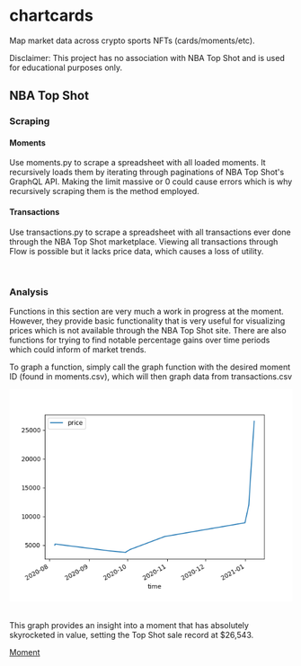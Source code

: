 # chartcards
Map market data across crypto sports NFTs (cards/moments/etc).

Disclaimer: This project has no association with NBA Top Shot and is used for educational purposes only.

## NBA Top Shot

### Scraping

#### Moments
Use moments.py to scrape a spreadsheet with all loaded moments. It recursively loads them by iterating through paginations of NBA Top Shot's GraphQL API. Making the limit massive or 0 could cause errors which is why recursively scraping them is the method employed.

#### Transactions 
Use transactions.py to scrape a spreadsheet with all transactions ever done through the NBA Top Shot marketplace. Viewing all transactions through Flow is possible but it lacks price data, which causes a loss of utility.   

<br />

### Analysis

Functions in this section are very much a work in progress at the moment. However, they provide basic functionality that is very useful for visualizing prices which is not available through the NBA Top Shot site. There are also functions for trying to find notable percentage gains over time periods which could inform of market trends.   

To graph a function, simply call the graph function with the desired moment ID (found in moments.csv), which will then graph data from transactions.csv

![LeBron Cosmic Sale Graph](./images/Figure_1.png)

<br />
This graph provides an insight into a moment that has absolutely skyrocketed in value, setting the Top Shot sale record at $26,543.  

[Moment](https://www.nbatopshot.com/listings/p2p/c561f66b-5bd8-451c-8686-156073c3fb69+de32d3fb-0e6a-447e-b42a-08bbf1607b7d)

